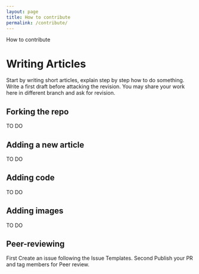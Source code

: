```yaml
---
layout: page
title: How to contribute
permalink: /contribute/
---
```


How to contribute

# Writing Articles

Start by writing short articles, explain step by step how to do something.
 Write a first draft before attacking the revision. You may share your work
 here in different branch and ask for revision. 

## Forking the repo

TO DO 

## Adding a new article

TO DO 


## Adding code

TO DO 

## Adding images

TO DO 

## Peer-reviewing

First Create an issue following the Issue Templates.
Second Publish your PR and tag members for Peer review.
